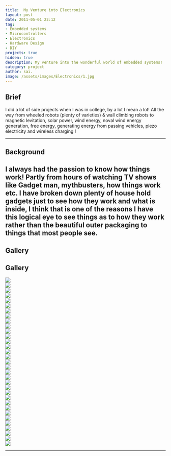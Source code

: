 ```yaml
---
title:  My Venture into Electronics
layout: post
date: 2011-05-01 22:12
tag: 
- Embedded systems
- Microcontrollers
- Electronics
- Hardware Design
- DIY
projects: true
hidden: true
description: My venture into the wonderful world of embedded systems!
category: project
author: sai.
image: /assets/images/Electronics/1.jpg
---
```


## Brief

I did a lot of side projects when I was in college, by a lot I mean a lot! All the way from wheeled robots (plenty of varieties) & wall climbing robots to magnetic levitation, solar power, wind energy, noval wind energy generation, free energy, generating energy from passing vehicles, piezo electricity and wireless charging !
<br>

---

## Background

I always had the passion to know how things work! Partly from hours of watching TV shows like Gadget man, mythbusters, how things work etc. I have broken down plenty of house hold gadgets just to see how they work and what is inside, I think that is one of the reasons I have this logical eye to see things as to how they work rather than the beautiful outer packaging to things that most people see. 
---

## Gallery

## Gallery

<div class="side-by-side">
    <div class="toleft">
        <img class="image" src="{{ site.url }}/assets/images/Electronics/1.jpg">
        <figcaption class="caption"></figcaption>
    </div>

   <div class="toright">
        <img class="image" src="{{ site.url }}/assets/images/Electronics/2.jpg" >
        <figcaption class="caption"></figcaption>
    </div>
        <div class="toleft">
        <img class="image" src="{{ site.url }}/assets/images/Electronics/3.jpg" >
        <figcaption class="caption"></figcaption>
    </div>

   <div class="toright">
        <img class="image" src="{{ site.url }}/assets/images/Electronics/4.jpg" >
        <figcaption class="caption"></figcaption>
    </div>
        <div class="toleft">
        <img class="image" src="{{ site.url }}/assets/images/Electronics/5.jpg" >
        <figcaption class="caption"></figcaption>
    </div>

   <div class="toright">
        <img class="image" src="{{ site.url }}/assets/images/Electronics/6.jpg" >
        <figcaption class="caption"></figcaption>
    </div>
        <div class="toleft">
        <img class="image" src="{{ site.url }}/assets/images/Electronics/7.jpg" >
        <figcaption class="caption"></figcaption>
    </div>

   <div class="toright">
        <img class="image" src="{{ site.url }}/assets/images/Electronics/8.jpg" >
        <figcaption class="caption"></figcaption>
    </div>
        <div class="toleft">
        <img class="image" src="{{ site.url }}/assets/images/Electronics/9.jpg" >
        <figcaption class="caption"></figcaption>
    </div>

   <div class="toright">
        <img class="image" src="{{ site.url }}/assets/images/Electronics/30.jpg" >
        <figcaption class="caption"></figcaption>
    </div>
        <div class="toleft">
        <img class="image" src="{{ site.url }}/assets/images/Electronics/31.jpg" >
        <figcaption class="caption"></figcaption>
    </div>

   <div class="toright">
        <img class="image" src="{{ site.url }}/assets/images/Electronics/12.jpg" >
        <figcaption class="caption"></figcaption>
    </div>
        <div class="toleft">
        <img class="image" src="{{ site.url }}/assets/images/Electronics/13.jpg" >
        <figcaption class="caption"></figcaption>
    </div>

   <div class="toright">
        <img class="image" src="{{ site.url }}/assets/images/Electronics/14.jpg" >
        <figcaption class="caption"></figcaption>
    </div>
        <div class="toleft">
        <img class="image" src="{{ site.url }}/assets/images/Electronics/15.jpg" >
        <figcaption class="caption"></figcaption>
    </div>

   <div class="toright">
        <img class="image" src="{{ site.url }}/assets/images/Electronics/16.jpg" >
        <figcaption class="caption"></figcaption>
    </div>
        <div class="toleft">
        <img class="image" src="{{ site.url }}/assets/images/Electronics/17.jpg" >
        <figcaption class="caption"></figcaption>
    </div>

   <div class="toright">
        <img class="image" src="{{ site.url }}/assets/images/Electronics/18.jpg" >
        <figcaption class="caption"></figcaption>
    </div>
        <div class="toleft">
        <img class="image" src="{{ site.url }}/assets/images/Electronics/19.jpg" >
        <figcaption class="caption"></figcaption>
    </div>

   <div class="toright">
        <img class="image" src="{{ site.url }}/assets/images/Electronics/20.jpg" >
        <figcaption class="caption"></figcaption>
    </div>
        <div class="toleft">
        <img class="image" src="{{ site.url }}/assets/images/Electronics/21.jpg" >
        <figcaption class="caption"></figcaption>
    </div>

   <div class="toright">
        <img class="image" src="{{ site.url }}/assets/images/Electronics/22.jpg" >
        <figcaption class="caption"></figcaption>
    </div>
        <div class="toleft">
        <img class="image" src="{{ site.url }}/assets/images/Electronics/23.jpg" >
        <figcaption class="caption"></figcaption>
    </div>

   <div class="toright">
        <img class="image" src="{{ site.url }}/assets/images/Electronics/24.jpg" >
        <figcaption class="caption"></figcaption>
    </div>
        <div class="toleft">
        <img class="image" src="{{ site.url }}/assets/images/Electronics/25.jpg" >
        <figcaption class="caption"></figcaption>
    </div>

   <div class="toright">
        <img class="image" src="{{ site.url }}/assets/images/Electronics/26.jpg" >
        <figcaption class="caption"></figcaption>
	</div>
	        <div class="toleft">
        <img class="image" src="{{ site.url }}/assets/images/Electronics/27.jpg" >
        <figcaption class="caption"></figcaption>
    </div>

   <div class="toright">
        <img class="image" src="{{ site.url }}/assets/images/Electronics/28.jpg" >
        <figcaption class="caption"></figcaption>
	</div>
	        <div class="toleft">
        <img class="image" src="{{ site.url }}/assets/images/Electronics/29.jpg" >
        <figcaption class="caption"></figcaption>
    </div>

   <div class="toright">
        <img class="image" src="{{ site.url }}/assets/images/Electronics/30.jpg" >
        <figcaption class="caption"></figcaption>
	</div>
	        <div class="toleft">
        <img class="image" src="{{ site.url }}/assets/images/Electronics/31.jpg" >
        <figcaption class="caption"></figcaption>
    </div>

   <div class="toright">
        <img class="image" src="{{ site.url }}/assets/images/Electronics/32.jpg" >
        <figcaption class="caption"></figcaption>
	</div>
	        <div class="toleft">
        <img class="image" src="{{ site.url }}/assets/images/Electronics/33.jpg" >
        <figcaption class="caption"></figcaption>
    </div>
</div>

---